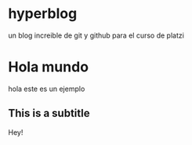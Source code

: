 # hyperblog
un blog increible de git y github para el curso de platzi


# Hola mundo
hola este es un ejemplo

## This is a subtitle
Hey!

